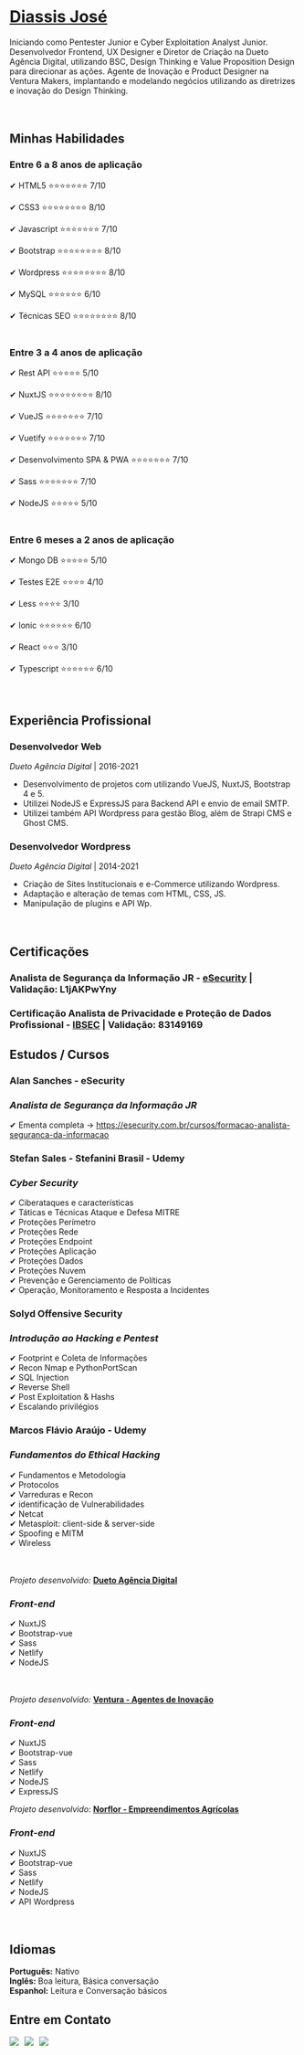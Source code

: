 
# <b>[Diassis José](https://www.linkedin.com/in/diassisjose/)</b>
Iniciando como Pentester Junior e Cyber Exploitation Analyst Junior.
Desenvolvedor Frontend, UX Designer e Diretor de Criação na Dueto Agência Digital, utilizando BSC, Design Thinking e Value Proposition Design para direcionar as ações.
Agente de Inovação e Product Designer na Ventura Makers, implantando e modelando negócios utilizando as diretrizes e inovação do Design Thinking.
<br><br><br>


## <b>Minhas Habilidades</b>
### **Entre 6 a 8 anos de aplicação**<br>
✔ HTML5 :star::star::star::star::star::star::star: 7/10<br>

✔ CSS3 :star::star::star::star::star::star::star::star: 8/10<br>

✔ Javascript :star::star::star::star::star::star::star: 7/10<br>

✔ Bootstrap :star::star::star::star::star::star::star::star: 8/10<br>

✔ Wordpress :star::star::star::star::star::star::star::star: 8/10<br>

✔ MySQL :star::star::star::star::star::star: 6/10<br>

✔ Técnicas SEO :star::star::star::star::star::star::star::star: 8/10<br><br>

### **Entre 3 a 4 anos de aplicação**<br>
✔ Rest API :star::star::star::star::star: 5/10<br>

✔ NuxtJS :star::star::star::star::star::star::star::star: 8/10<br>

✔ VueJS :star::star::star::star::star::star::star: 7/10<br>

✔ Vuetify :star::star::star::star::star::star::star: 7/10<br>

✔ Desenvolvimento SPA & PWA :star::star::star::star::star::star::star: 7/10<br>

✔ Sass :star::star::star::star::star::star::star: 7/10<br>

✔ NodeJS :star::star::star::star::star: 5/10<br><br>

### **Entre 6 meses a 2 anos de aplicação**<br>
✔ Mongo DB :star::star::star::star::star: 5/10<br>

✔ Testes E2E :star::star::star::star: 4/10<br>

✔ Less :star::star::star::star: 3/10<br>

✔ Ionic :star::star::star::star::star::star: 6/10<br>

✔ React :star::star::star: 3/10<br>

✔ Typescript :star::star::star::star::star::star: 6/10<br><br><br>


## <b>Experiência Profissional</b>
### **Desenvolvedor Web**<br>
_Dueto Agência Digital_ | 2016-2021<br>
* Desenvolvimento de projetos com utilizando VueJS, NuxtJS, Bootstrap 4 e 5. 
* Utilizei NodeJS e ExpressJS para Backend API e envio de email SMTP.
* Utilizei também API Wordpress para gestão Blog, além de Strapi CMS e Ghost CMS.

### **Desenvolvedor Wordpress**<br>
_Dueto Agência Digital_ | 2014-2021<br>
* Criação de Sites Institucionais e e-Commerce utilizando Wordpress.
* Adaptação e alteração de temas com HTML, CSS, JS. 
* Manipulação de plugins e API Wp.<br><br><br>

## <b>Certificações</b>
### <b>Analista de Segurança da Informação JR - <a href="https://ead.esecurity.com.br/mod/customcert/verify_certificate.php" target="_blank">eSecurity</a> | Validação: L1jAKPwYny</b>
### <b>Certificação Analista de Privacidade e Proteção de Dados Profissional - <a href="" target="_blank">IBSEC</a> | Validação: 83149169</b>

## <b>Estudos / Cursos</b>
### <b>Alan Sanches - eSecurity</b>
### _Analista de Segurança da Informação JR_
✔ Ementa completa -> https://esecurity.com.br/cursos/formacao-analista-seguranca-da-informacao<br>

### <b>Stefan Sales - Stefanini Brasil - Udemy</b>
### _Cyber Security_
✔ Ciberataques e características<br>
✔ Táticas e Técnicas Ataque e Defesa MITRE<br>
✔ Proteções Perímetro<br>
✔ Proteções Rede<br>
✔ Proteções Endpoint<br>
✔ Proteções Aplicação<br>
✔ Proteções Dados<br>
✔ Proteções Nuvem<br>
✔ Prevenção e Gerenciamento de Políticas<br>
✔ Operação, Monitoramento e Resposta a Incidentes<br>

### <b>Solyd Offensive Security</b>
### _Introdução ao Hacking e Pentest_
✔ Footprint e Coleta de Informações<br>
✔ Recon Nmap e PythonPortScan<br>
✔ SQL Injection<br>
✔ Reverse Shell<br>
✔ Post Exploitation & Hashs<br>
✔ Escalando privilégios<br>

### <b>Marcos Flávio Araújo - Udemy</b>
### _Fundamentos do Ethical Hacking_
✔ Fundamentos e Metodologia<br>
✔ Protocolos<br>
✔ Varreduras e Recon<br>
✔ identificação de Vulnerabilidades<br>
✔ Netcat<br>
✔ Metasploit: client-side & server-side<br>
✔ Spoofing e MITM<br>
✔ Wireless<br><br><br>


_Projeto desenvolvido:_ <b><a href="https://agenciadueto.netlify.app/" target="_blank">Dueto Agência Digital</a></b>
### _Front-end_
✔ NuxtJS<br>
✔ Bootstrap-vue<br>
✔ Sass<br>
✔ Netlify<br>
✔ NodeJS<br><br><br>

_Projeto desenvolvido:_ <b><a href="https://www.venturainova.com.br" target="_blank">Ventura - Agentes de Inovação</a></b>
### _Front-end_
✔ NuxtJS<br>
✔ Bootstrap-vue<br>
✔ Sass<br>
✔ Netlify<br>
✔ NodeJS<br>
✔ ExpressJS<br>

_Projeto desenvolvido:_ <b><a href="https://norflor.com.br" target="_blank">Norflor - Empreendimentos Agrícolas</a></b>
### _Front-end_
✔ NuxtJS<br>
✔ Bootstrap-vue<br>
✔ Sass<br>
✔ Netlify<br>
✔ NodeJS<br>
✔ API Wordpress<br><br><br>


## <b>Idiomas</b>
<b>Português:</b> Nativo<br>
<b>Inglês:</b> Boa leitura, Básica conversação<br>
<b>Espanhol:</b> Leitura e Conversação básicos<br>


## <b>Entre em Contato<b>

<a href="https://api.whatsapp.com/send?phone=5538997477820&text=Olá, te encontrei no Github!" target="_blank"><img src="https://img.shields.io/badge/WHATSAPP-(38)99747--7820-success/?style=for-the-badge&logo=whatsapp&logoColor=success"></a> &nbsp;
<a href="mailto: diassisjsfilho@gmail.com"><img src="https://img.shields.io/badge/Email-diassisjsfilho@gmail.com-lightgrey?style=for-the-badge&logo=Gmail&logoColor=white"></a> &nbsp;
<a href="https://linkedin.com/in/diassisjose" target="_blank"><img src="https://img.shields.io/badge/Linkedin-Diassis José-blue?style=for-the-badge&logo=Linkedin&logoColor=white"></a> &nbsp;
